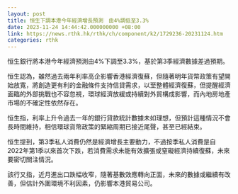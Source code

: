 ```yaml
---
layout: post
title: 恒生下調本港今年經濟增長預測　由4%調低至3.3%
date: 2023-11-24 14:44:42.000000000 +08:00
link: https://news.rthk.hk/rthk/ch/component/k2/1729236-20231124.htm
categories: rthk
---
```


恒生銀行將本港今年經濟預測由4%下調至3.3%，基於第3季經濟數據差過預期。

恒生認為，雖然過去兩年利率高企影響香港經濟復蘇，但隨著明年貨幣政策有望開始放寬，將創造更有利的金融條件支持信貸需求，以至整體經濟復蘇，但提醒經濟面臨的外部挑戰也不容忽視，環球經濟放緩或持續對外貿構成影響，而內地房地產市場的不確定性依然存在。

恒生指，利率上升令過去一年的銀行貸款統計數據未如理想，但預計這種情況不會長時間維持，相信環球貨幣政策的緊縮周期已接近尾聲，甚至已經結束。

恒生提到，第3季私人消費仍然是經濟增長主要動力，不過按季私人消費是自2022年第1季以來首次下跌，若消費需求未能有效擴張或窒礙經濟持續復蘇，未來要密切關注情況。

該行又指，近月進出口跌幅收窄，隨著基數效應轉向正面，未來的數據或繼續有改善，但估計外圍環境不利因素，仍影響本港貿易公司。
